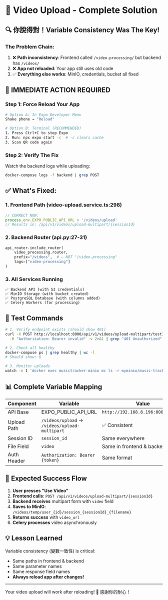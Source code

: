 # 🎯 Video Upload - Complete Solution

## 🔍 你說得對！Variable Consistency Was The Key!

### The Problem Chain:
1. ❌ **Path inconsistency**: Frontend called `/video-processing/` but backend has `/videos/`
2. ❌ **App not reloaded**: Your app still uses old code
3. ✅ **Everything else works**: MinIO, credentials, bucket all fixed

## 📱 IMMEDIATE ACTION REQUIRED

### Step 1: Force Reload Your App
```bash
# Option A: In Expo Developer Menu
Shake phone → "Reload"

# Option B: Terminal (RECOMMENDED)
1. Press Ctrl+C to stop Expo
2. Run: npx expo start -c  # -c clears cache
3. Scan QR code again
```

### Step 2: Verify The Fix
Watch the backend logs while uploading:
```bash
docker-compose logs -f backend | grep POST
```

## ✅ What's Fixed:

### 1. Frontend Path (video-upload.service.ts:298)
```typescript
// CORRECT NOW:
process.env.EXPO_PUBLIC_API_URL + '/videos/upload'
// Results in: /api/v1/videos/upload-multipart/{sessionId}
```

### 2. Backend Router (api.py:27-31)
```python
api_router.include_router(
    video_processing.router,
    prefix="/videos",  # ← NOT "/video-processing"
    tags=["video-processing"]
)
```

### 3. All Services Running
```
✅ Backend API (with S3 credentials)
✅ MinIO Storage (with bucket created)
✅ PostgreSQL Database (with columns added)
✅ Celery Workers (for processing)
```

## 🧪 Test Commands

```bash
# 1. Verify endpoint exists (should show 401)
curl -X POST http://localhost:8000/api/v1/videos/upload-multipart/test123 \
  -H "Authorization: Bearer invalid" -v 2>&1 | grep "401 Unauthorized"

# 2. Check all healthy
docker-compose ps | grep healthy | wc -l
# Should show: 6

# 3. Monitor uploads
watch -n 1 'docker exec musictracker-minio mc ls -r myminio/music-tracker/ | tail -5'
```

## 📊 Complete Variable Mapping

| Component | Variable | Value |
|-----------|----------|-------|
| API Base | EXPO_PUBLIC_API_URL | `http://192.168.8.196:8000/api/v1` |
| Upload Path | `/videos/upload` → `/videos/upload-multipart` | ✅ Consistent |
| Session ID | `session_id` | Same everywhere |
| File Field | `video` | Same in frontend & backend |
| Auth Header | `Authorization: Bearer {token}` | Same format |

## 🚀 Expected Success Flow

1. **User presses "Use Video"**
2. **Frontend calls**: `POST /api/v1/videos/upload-multipart/{sessionId}`
3. **Backend receives** multipart form with `video` field
4. **Saves to MinIO**: `/videos/temp/user_{id}/session_{sessionId}_{filename}`
5. **Returns success** with `video_url`
6. **Celery processes** video asynchronously

## 💡 Lesson Learned

Variable consistency (變數一致性) is critical:
- Same paths in frontend & backend
- Same parameter names
- Same response field names
- **Always reload app after changes!**

---

Your video upload will work after reloading! 🎉 感謝你的耐心！